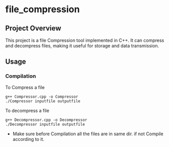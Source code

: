 # file_compression

## Project Overview
This project is a file Compression tool implemented in C++.
It can compress and decompress files, making it useful for storage and data transmission.

## Usage

### Compilation
To Compress a file

    g++ Compressor.cpp -o Compressor
    ./Compressor inputfile outputfile

To decompress a file

    g++ Decompressor.cpp -o Decompressor
    ./Decompressor inputfile outputfile

- Make sure before Compilation all the files are in same dir. if not Compile according to it.
